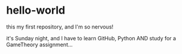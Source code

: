 
# hello-world

this my first repository, and I'm so nervous!

it's Sunday night, and I have to learn GitHub, Python AND study for a GameTheory assignment...
